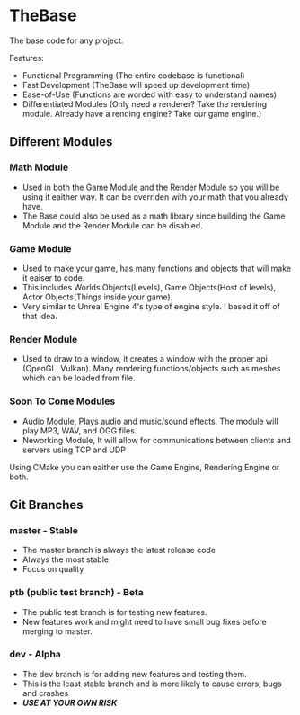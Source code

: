 # TheBase
The base code for any project.

Features:

* Functional Programming (The entire codebase is functional)
* Fast Development (TheBase will speed up development time)
* Ease-of-Use (Functions are worded with easy to understand names)
* Differentiated Modules (Only need a renderer? Take the rendering module. Already have a rending engine? Take our game engine.)

## Different Modules

 ### Math Module
  * Used in both the Game Module and the Render Module so you will be using it eaither way. It can be overriden with your math that you already have.
  * The Base could also be used as a math library since building the Game Module and the Render Module can be disabled.
 ### Game Module
  * Used to make your game, has many functions and objects that will make it eaiser to code.
  * This includes Worlds Objects(Levels), Game Objects(Host of levels), Actor Objects(Things inside your game).
  * Very similar to Unreal Engine 4's type of engine style. I based it off of that idea.
 ### Render Module
  * Used to draw to a window, it creates a window with the proper api (OpenGL, Vulkan). Many rendering functions/objects such as meshes which can be loaded from file.

 ### Soon To Come Modules
  * Audio Module, Plays audio and music/sound effects. The module will play MP3, WAV, and OGG files.
  * Neworking Module, It will allow for communications between clients and servers using TCP and UDP

  Using CMake you can eaither use the Game Engine, Rendering Engine or both.
  
## Git Branches

 ### master - Stable
  * The master branch is always the latest release code
  * Always the most stable
  * Focus on quality
  
 ### ptb (public test branch) - Beta
  * The public test branch is for testing new features.
  * New features work and might need to have small bug fixes before merging to master.
  
 ### dev - Alpha
  * The dev branch is for adding new features and testing them.
  * This is the least stable branch and is more likely to cause errors, bugs and crashes
  * <b>*USE AT YOUR OWN RISK*</b>
 
  
